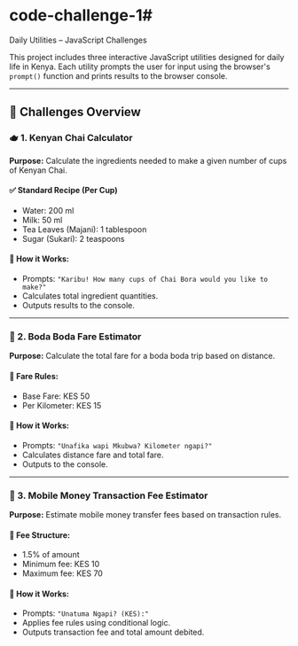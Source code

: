 # code-challenge-1# 

 Daily Utilities – JavaScript Challenges

This project includes three interactive JavaScript utilities designed for daily life in Kenya. Each utility prompts the user for input using the browser's `prompt()` function and prints results to the browser console.

---

## 📌 Challenges Overview

### 🫖 1. Kenyan Chai Calculator

**Purpose:** Calculate the ingredients needed to make a given number of cups of Kenyan Chai.

#### ✅ Standard Recipe (Per Cup)
- Water: 200 ml  
- Milk: 50 ml  
- Tea Leaves (Majani): 1 tablespoon  
- Sugar (Sukari): 2 teaspoons

#### 🧠 How it Works:
- Prompts: `"Karibu! How many cups of Chai Bora would you like to make?"`
- Calculates total ingredient quantities.
- Outputs results to the console.


---

### 🛵 2. Boda Boda Fare Estimator

**Purpose:** Calculate the total fare for a boda boda trip based on distance.

#### 🚦 Fare Rules:
- Base Fare: KES 50  
- Per Kilometer: KES 15

#### 🧠 How it Works:
- Prompts: `"Unafika wapi Mkubwa? Kilometer ngapi?"`
- Calculates distance fare and total fare.
- Outputs to the console.


---

### 📱 3. Mobile Money Transaction Fee Estimator

**Purpose:** Estimate mobile money transfer fees based on transaction rules.

#### 💸 Fee Structure:
- 1.5% of amount
- Minimum fee: KES 10
- Maximum fee: KES 70

#### 🧠 How it Works:
- Prompts: `"Unatuma Ngapi? (KES):"`
- Applies fee rules using conditional logic.
- Outputs transaction fee and total amount debited.




